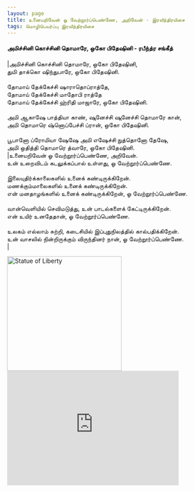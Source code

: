 ```yaml
---
layout: page
title: உனையறிவேன் ஓ வேற்றூர்ப்பெண்ணே, அறிவேன் - இரவீந்திரயிசை
tags: மொழிபெயர்ப்பு இரவீந்திரயிசை
---
```


<!-- <a name="உனையறிவேன்_ஓ_வேற்றூர்ப்பெண்ணே"></a>

## ஆகஸ்ட் 12, 2021
### உனையறிவேன் ஓ வேற்றூர்ப்பெண்ணே, அறிவேன் - இரவீந்திரயிசை -->
#### அமிச்சினி கொச்சினி தொமாரே, ஒகோ பிதேஷினி - ரபீந்த்ர சங்கீத்



|அமிச்சினி கொச்சினி தொமாரே, ஒகோ பிதேஷினி,<br>துமி தாக்கொ ஷிந்துபாரே, ஒகோ பிதேஷினி.<br><br>தோமாய் தேக்கேச்சி ஷாராதொப்ராத்தே,<br>தோமாய் தேக்கேச்சி மாதோபி ராத்தே<br>தோமாய் தேக்கேச்சி ஹ்ரிதி மாஜாரே, ஒகோ பிதேஷினி.<br><br>அமி ஆகாஷே பாத்தியா காண், ஷுனேச்சி ஷுனேச்சி தொமாரே கான்,&nbsp;&nbsp;<br>அமி தொமாரெ ஷ்னொப்பேச்சி ப்ரான், ஒகோ பிதேஷினி.<br><br>பூபானோ ப்ரோமியா ஷேஷே அமி எஷேச்சி நுத்தொனோ தேஷே,<br>அமி ஒதித்தி தொமாரெ த்வாரே, ஒகோ பிதேஷினி.<br>|உனையறிவேன் ஓ வேற்றூர்ப்பெண்ணே, அறிவேன்.<br>உன் உறைவிடம் கடலுக்கப்பால் உள்ளது, ஓ வேற்றூர்ப்பெண்ணே.<br><br>இலையுதிர்க்காலைகளில் உனைக் கண்டிருக்கிறேன்.<br>மணக்கும்மாலைகளில் உனைக் கண்டிருக்கிறேன்.<br>என் மனதாழங்களில் உனைக் கண்டிருக்கிறேன், ஓ வேற்றூர்ப்பெண்ணே.<br><br>வான்வெளியில் செவிமடுத்து, உன் பாடல்களைக் கேட்டிருக்கிறேன்.<br>என் உயிர் உனதேதான், ஓ வேற்றூர்ப்பெண்ணே.<br><br>உலகம் எல்லாம் சுற்றி, கடைசியில் இப்புதுநிலத்தில் கால்பதிக்கிறேன்.<br>உன் வாசலில் நின்றிருக்கும் விருந்தினர் நான், ஓ வேற்றூர்ப்பெண்ணே.<br>|

<p>
<img src="{{ site.url }}/img/2021_08_12_statue_of_liberty.jpg" alt="Statue of Liberty" style="height:267px;"/>
<iframe width="400" height="267" src="https://www.youtube.com/embed/MT-1ETlxJHM" frameborder="0" allow="accelerometer; autoplay; clipboard-write; encrypted-media; gyroscope; picture-in-picture" allowfullscreen></iframe>
</p>
